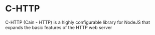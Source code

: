 # C-HTTP
C-HTTP (Cain - HTTP) is a highly configurable library for NodeJS that expands the basic features of the HTTP web server
